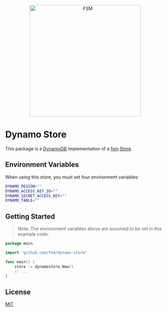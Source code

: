 <a href="https://github.com/fsm"><p align="center"><img src="https://user-images.githubusercontent.com/2105067/35464215-a014d512-02a9-11e8-8913-63a066f6064e.png" alt="FSM" width="350px" align="center;"/></p></a>

# Dynamo Store

This package is a [DynamoDB](https://aws.amazon.com/dynamodb) implementation of a [fsm](https://github.com/fsm/fsm).[Store](https://github.com/fsm/fsm/blob/master/fsm.go#L26-L29).

## Environment Variables

When using this store, you must set four environment variables:

```sh
DYNAMO_REGION=""
DYNAMO_ACCESS_KEY_ID=""
DYNAMO_SECRET_ACCESS_KEY=""
DYNAMO_TABLE=""
```

## Getting Started

> Note: The environment variables above are assumed to be set in this example code:

```go
package main

import "github.com/fsm/dynamo-store"

func main() {
    store := dynamostore.New()
    // ...
}
```

## License

[MIT](LICENSE.md)